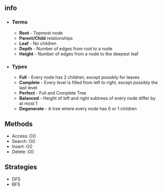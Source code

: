 ## info

- ### Terms
  - **Root** - Topmost node
  - **Parent/Child** relationships
  - **Leaf** - No children
  - **Depth** - Number of edges from root to a node
  - **Height** - Number of edges from a node to the deepest leaf
- ### Types
  - **Full** - Every node has 2 children, except possibly for leaves
  - **Complete** - Every level is filled from left to right, except possibly the last level
  - **Perfect** - Full and Complete Tree
  - **Balanced** - Height of left and right subtrees of every node differ by at most 1
  - **Degenerate** - A tree where every node has 0 or 1 children

## Methods

- Access: O()
- Search: O()
- Insert: O()
- Delete: O()

## Strategies

- DFS
- BFS
